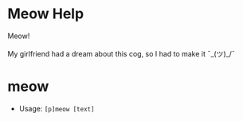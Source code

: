 # Meow Help

Meow!<br/><br/>My girlfriend had a dream about this cog, so I had to make it ¯\_(ツ)_/¯

# meow
 - Usage: `[p]meow [text] `



